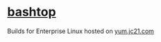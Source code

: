 # [bashtop](https://github.com/aristocratos/bashtop)

Builds for Enterprise Linux hosted on [yum.jc21.com](https://yum.jc21.com)


